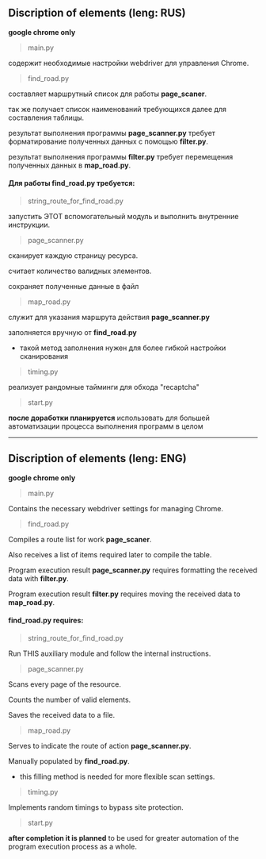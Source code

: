 
## Discription of elements (leng: RUS)

**google chrome only**

> main.py 

содержит необходимые настройки webdriver для управления Chrome.

> find_road.py

составляет маршрутный список для работы **page_scaner**.

так же получает список наименований требующихся далее для составления таблицы.

результат выполнения программы **page_scanner.py** требует форматирование полученных данных с помощью **filter.py**.

результат выполнения программы **filter.py** требует перемещения полученных данных в **map_road.py**.

#### Для работы find_road.py требуется:

> string_route_for_find_road.py 

запустить ЭТОТ вспомогательный модуль и выполнить внутренние инструкции.

> page_scanner.py 

сканирует каждую страницу ресурса.

считает количество валидных элементов.

сохраняет полученные данные в файл

> map_road.py 

служит для указания маршрута действия **page_scanner.py**

заполняется вручную от **find_road.py** 

- такой метод заполнения нужен для более гибкой настройки сканирования

> timing.py

реализует рандомные тайминги для обхода "recaptcha"

> start.py

**после доработки планируется** использовать для большей автоматизации процесса выполнения программ в целом

---

## Discription of elements (leng: ENG)

**google chrome only**

> main.py

Contains the necessary webdriver settings for managing Chrome.

> find_road.py

Compiles a route list for work **page_scaner**.

Also receives a list of items required later to compile the table.

Program execution result **page_scanner.py** requires formatting the received data with **filter.py**.

Program execution result **filter.py** requires moving the received data to **map_road.py**.

#### find_road.py requires:

> string_route_for_find_road.py

Run THIS auxiliary module and follow the internal instructions.

> page_scanner.py

Scans every page of the resource.

Counts the number of valid elements.

Saves the received data to a file.

> map_road.py

Serves to indicate the route of action **page_scanner.py**.

Manually populated by **find_road.py**.

- this filling method is needed for more flexible scan settings.

> timing.py

Implements random timings to bypass site protection.

> start.py

**after completion it is planned** to be used for greater automation of the program execution process as a whole.
